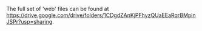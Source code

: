 The full set of 'web' files can be found at https://drive.google.com/drive/folders/1CDgdZAnKjPFhyzQUaEEaRqrBMpinJSPr?usp=sharing.